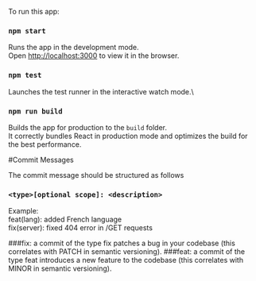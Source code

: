 To run this app:
### `npm start`

Runs the app in the development mode.\
Open [http://localhost:3000](http://localhost:3000) to view it in the browser.


### `npm test`

Launches the test runner in the interactive watch mode.\

### `npm run build`

Builds the app for production to the `build` folder.\
It correctly bundles React in production mode and optimizes the build for the best performance.


#Commit Messages

The commit message should be structured as follows

### `<type>[optional scope]: <description>`
Example: \
feat(lang): added French language \
fix(server): fixed 404 error in /GET requests

###fix: 
a commit of the type fix patches a bug in your codebase (this correlates with PATCH in semantic versioning).
###feat: 
a commit of the type feat introduces a new feature to the codebase (this correlates with MINOR in semantic versioning).